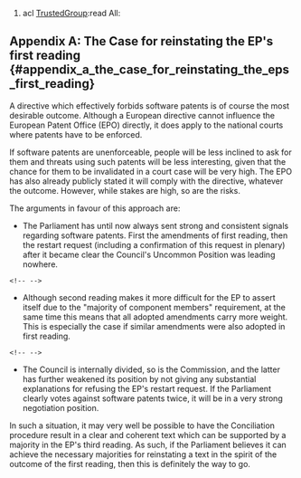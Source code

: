 1.  acl [TrustedGroup](TrustedGroup "wikilink"):read All:

## Appendix A: The Case for reinstating the EP\'s first reading {#appendix_a_the_case_for_reinstating_the_eps_first_reading}

A directive which effectively forbids software patents is of course the
most desirable outcome. Although a European directive cannot influence
the European Patent Office (EPO) directly, it does apply to the national
courts where patents have to be enforced.

If software patents are unenforceable, people will be less inclined to
ask for them and threats using such patents will be less interesting,
given that the chance for them to be invalidated in a court case will be
very high. The EPO has also already publicly stated it will comply with
the directive, whatever the outcome. However, while stakes are high, so
are the risks.

The arguments in favour of this approach are:

-   The Parliament has until now always sent strong and consistent
    signals regarding software patents. First the amendments of first
    reading, then the restart request (including a confirmation of this
    request in plenary) after it became clear the Council\'s Uncommon
    Position was leading nowhere.

```{=html}
<!-- -->
```
-   Although second reading makes it more difficult for the EP to assert
    itself due to the \"majority of component members\" requirement, at
    the same time this means that all adopted amendments carry more
    weight. This is especially the case if similar amendments were also
    adopted in first reading.

```{=html}
<!-- -->
```
-   The Council is internally divided, so is the Commission, and the
    latter has further weakened its position by not giving any
    substantial explanations for refusing the EP\'s restart request. If
    the Parliament clearly votes against software patents twice, it will
    be in a very strong negotiation position.

In such a situation, it may very well be possible to have the
Conciliation procedure result in a clear and coherent text which can be
supported by a majority in the EP\'s third reading. As such, if the
Parliament believes it can achieve the necessary majorities for
reinstating a text in the spirit of the outcome of the first reading,
then this is definitely the way to go.

